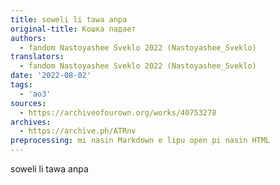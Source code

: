 ```yaml
---
title: soweli li tawa anpa
original-title: Кошка падает
authors:
  - fandom Nastoyashee Sveklo 2022 (Nastoyashee_Sveklo)
translators:
  - fandom Nastoyashee Sveklo 2022 (Nastoyashee_Sveklo)
date: '2022-08-02'
tags:
  - 'ao3'
sources:
  - https://archiveofourown.org/works/40753278
archives:
  - https://archive.ph/ATRnv
preprocessing: mi nasin Markdown e lipu open pi nasin HTML
---
```


soweli li tawa anpa